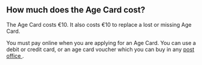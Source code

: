 ##  How much does the Age Card cost?

The Age Card costs €10. It also costs €10 to replace a lost or missing Age
Card.

You must pay online when you are applying for an Age Card. You can use a debit
or credit card, or an age card voucher which you can buy in any [ post office
](http://www.anpost.ie/AnPost/at+your+local+Post+Office.htm) .
